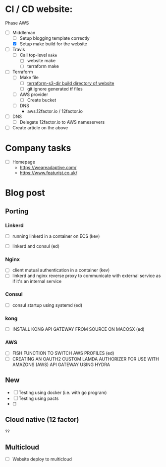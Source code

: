 # CI / CD website:
Phase AWS
- [ ] Middleman
	- [ ] Setup blogging template correctly
	- [x] Setup make build for the website

- [ ] Travis
	- [ ] Call top-level `make`
		- [ ] website make
		- [ ] terraform make

- [ ] Terraform
	- [ ] Make file
		- [ ] [terraform-s3-dir build directory of website](https://github.com/saymedia/terraform-s3-dir)
		- [ ] git ignore generated tf files
	- [ ] AWS provider
		- [ ] Create bucket
	- [ ] DNS
		- aws.12factor.io / 12factor.io

- [ ] DNS
	- [ ] Delegate 12factor.io to AWS nameservers

- [ ] Create article on the above

# Company tasks
- [ ] Homepage
	* https://weareadaptive.com/
	* https://www.featurist.co.uk/


# Blog post
## Porting
### Linkerd
- [ ] running linkerd in a container on ECS (kev)
- [ ] linkerd and consul (ed)


### Nginx
- [ ] client mutual authentication in a container (kev)
- [ ] linkerd and nginx reverse proxy to communicate with external service as if it's an internal service

### Consul
- [ ] consul startup using systemd (ed)


### kong
- [ ] INSTALL KONG API GATEWAY FROM SOURCE ON MACOSX (ed)

### AWS
- [ ] FISH FUNCTION TO SWITCH AWS PROFILES (ed)
- [ ] CREATING AN OAUTH2 CUSTOM LAMDA AUTHORIZER FOR USE WITH AMAZONS (AWS) API GATEWAY USING HYDRA

## New
- [ ] Testing using docker (i.e. with go program)
- [ ] Testing using pacts
- [ ] 

## Cloud native (12 factor)
??

## Multicloud
- [ ] Website deploy to multicloud





